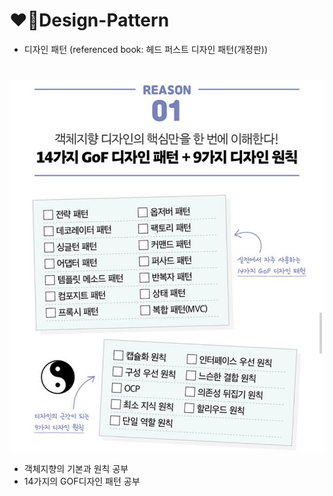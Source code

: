 # ❤️‍🔥Design-Pattern
- 디자인 패턴 (referenced book: 헤드 퍼스트 디자인 패턴(개정판))
#

<img src="DesignPattern.jpeg">

- 객체지향의 기본과 원칙 공부
- 14가지의 GOF디자인 패턴 공부
